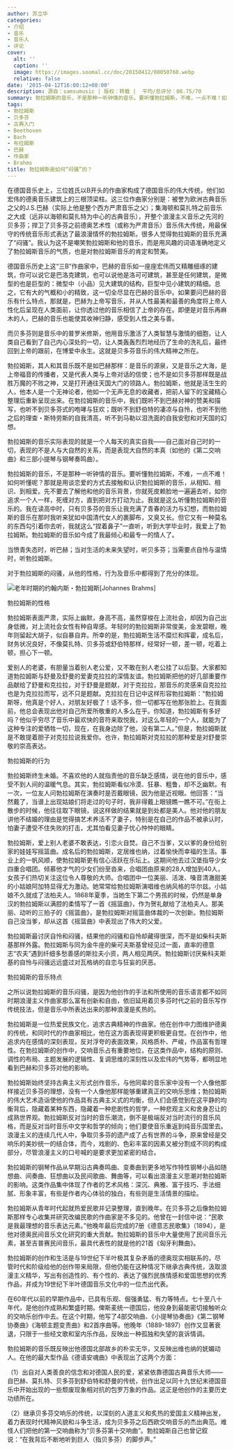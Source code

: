 ```yaml
---
author: 苏立华
categories:
- 介绍
- 音乐
- 音乐人
- 评论
cover:
  alt: ''
  caption: ''
  image: https://images.soomal.cc/doc/20150412/00050760.webp
  relative: false
date: '2015-04-12T16:00:12+08:00'
description: 源自：samsumusic | 版权：转载 |  平均/总评分：08.75/70
summary: 勃拉姆斯的音乐，不是那种一听钟情的音乐。要听懂勃拉姆斯，不难，一点不难！如何听懂呢？那就是用谈恋爱的方式去接触和认识勃拉姆斯的音乐，从相知、相识、到相爱。先不要去了解他和他的音乐背景，你就死皮赖脸地一遍遍去听，如你追求一个人一样，死缠对方，直到把对方打动为止。我就是这么听懂勃拉姆斯的音乐的……
tags:
- 勃拉姆斯
- 贝多芬
- 古典入门
- Beethoven
- Bach
- 布拉姆斯
- 巴赫
- 作曲家
- Brahms
title: 勃拉姆斯是如何“闷骚”的？
---
```


在德国音乐史上，三位姓氏以B开头的作曲家构成了德国音乐的伟大传统，他们如宏伟的德奥音乐建筑上的三根顶梁柱。这三位作曲家分别是：被誉为欧洲古典音乐之父的J.S.巴赫（实际上他是整个西方严肃音乐之父）；集海顿和莫扎特之前音乐之大成（远非以海顿和莫扎特为中心的古典音乐），开整个浪漫主义音乐之先河的贝多芬；捍卫了贝多芬之前德奥艺术性（或称为严肃音乐）音乐伟大传统，用最保守的传统音乐形式表达了最浪漫情怀的勃拉姆斯。很多人觉得勃拉姆斯的音乐充满了“闷骚”。我认为这不是嘲笑勃拉姆斯和他的音乐，而是用风趣的词语准确地定义了勃拉姆斯音乐的气质，也是对勃拉姆斯音乐的肯定和赞美。

德国音乐历史上这“三B”作曲家中，巴赫的音乐如一座座宏伟而又精雕细琢的建筑，你可以说它是巴洛克建筑，也可以说他是洛可可建筑，甚至是任何建筑，是微型的也是巨型的：微型中（小品）见大建筑的结构，巨型中见小建筑的精细。总之，它有大的气概和小的精致，这一切全尽显在巴赫的音乐中。如果要问巴赫的音乐有什么特点，那就是，巴赫为上帝写音乐，并从人性最美和最善的角度将上帝人性化后呈现在人类面前，让你透过他的音乐相信了上帝的存在。即便是对音乐再麻木的人，巴赫的音乐也能使其收神归静，感受到人性之美与善。

而贝多芬则是音乐中的普罗米修斯，他用音乐激活了人类智慧与激情的细胞，让人类自己看到了自己内心深处的一切，让人类轰轰烈烈地经历了生命的洗礼后，最终回到上帝的跟前，在博爱中永生。这就是贝多芬音乐的伟大精神之所在。

勃拉姆斯，其人和其音乐既不是如巴赫那样：是音乐的源泉，又是音乐之大海，是上帝福音的传播者，又是代表人类与上帝对话的信使；也不是如贝多芬那样既是战胜万魔的不败之神，又是打开通往天国大门的领路人。勃拉姆斯，他就是活生生的人，他本人是一个无神论者，他如一个无声无息的收藏者，把前人留下的宝藏精心整理后重新呈现出来。在勃拉姆斯的音乐中，我们既听不到巴赫对神的赞美和描写，也听不到贝多芬式的咆哮与狂欢；既听不到舒伯特的凄凉与自怜，也听不到他之后的理查・斯特劳斯的自我清高，听不到马勒以泪洗面的自我安慰和对天国的幻想。

勃拉姆斯的音乐实际表现的就是一个人每天的真实自我――自己面对自己时的一切，表现的不是人与大自然的关系，而是表现大自然的本真（如他的《第二交响曲》和三部小提琴与钢琴奏鸣曲）。

勃拉姆斯的音乐，不是那种一听钟情的音乐。要听懂勃拉姆斯，不难，一点不难！如何听懂呢？那就是用谈恋爱的方式去接触和认识勃拉姆斯的音乐，从相知、相识、到相爱。先不要去了解他和他的音乐背景，你就死皮赖脸地一遍遍去听，如你追求一个人一样，死缠对方，直到把对方打动为止。我就是这么听懂勃拉姆斯的音乐的。我在读高中时，只有贝多芬的音乐让我充满了青春的活力与幻想，而勃拉姆斯的音乐在那时我听来犹如中国清代女人的裹脚布，又臭又长。但它又有一种莫名的东西勾引着你去听，我就这么“捏着鼻子”一直听，听到大学毕业时，我爱上了勃拉姆斯。勃拉姆斯的音乐如今成了我最倾心和最专一的情人了。

当愤青失态时，听巴赫；当对生活的未来失望时，听贝多芬；当需要点自怜与温情时，听勃拉姆斯。

对于勃拉姆斯的闷骚，从他的性格，行为及音乐中都得到了充分的体现。

![老年时期的约翰内斯・勃拉姆斯[Johannes Brahms]](https://images.soomal.cc/doc/20121121/00024749.webp)





勃拉姆斯的性格

勃拉姆斯表面严肃，实际上幽默，身高不高，虽然穿梭在上流社会，却因为自己出身低微，对上流社会女性有种自卑感。年轻时的勃拉姆斯非常俊美，金发碧眼，晚年则留起大胡子，似自暴自弃。所幸的是，勃拉姆斯生活不糜烂和挥霍，成名后，财务状况良好，不像莫扎特、贝多芬或舒伯特那样，经常好一顿，差一顿，吃着上顿，担心下一顿。

爱别人的老婆，有胆量当着别人老公爱，又不敢在别人老公挂了以后娶。大家都知道勃拉姆斯与舒曼及舒曼的爱妻克拉拉的深情友谊。勃拉姆斯把他的好几部重要作品献给了舒曼和克拉拉，对于舒曼是题献，对于克拉拉，那音乐的灵感来自克拉拉也是为克拉拉而写，远不只是题献。克拉拉在日记中这样形容勃拉姆斯：“勃拉姆斯呀，他真是个好人，对朋友好极了！话不多，但一切都写在他那张脸上。在我面前，他总会表现出他对自己所爱所敬重的人多么在乎。你知道，勃拉姆斯有多好吗？他似乎穷尽了音乐中最欢快的音符来取悦我，对这么年轻的一个人，就能为了这种专注的爱牺牲一切，现在，在我身边除了他，没有第二人。”但是，勃拉姆斯就是不敢提着胆子对克拉拉说我爱你。也许，勃拉姆斯对克拉拉的那种爱是对舒曼崇敬的崇高表达。

勃拉姆斯的行为

勃拉姆斯终生未婚。不喜欢他的人就指责他的音乐缺乏感情，说在他的音乐中，感受不到人间的温暖气息。其实，勃拉姆斯看似冷漠、狂暴、粗鲁，却不乏幽默。有一次，一位友人问勃拉姆斯在演奏时是否戴眼镜，因为他是近视眼。他回答：“当然戴了，当谱上出现姑娘们将走过的句子时，我非得戴上眼镜瞧一瞧不可。”在街上散步的时候，他往往取下眼镜，说这样做的结果就是到处都是美人。他对他的朋友讲他不结婚的理由是觉得搞艺术养活不了妻子，特别是在自己的作品不被承认时，怕妻子遭受不住失败的打击，尤其怕看见妻子忧心忡忡的眼睛。

勃拉姆斯，爱上别人老婆不敢表达，引恋火自焚。自己不当爹，又以爹的身份给别家的娃娃写摇篮曲。成名后的勃拉姆斯，定居维也纳，过着愉快而幸福的生活。事业上的一帆风顺，使勃拉姆斯更有信心活跃在乐坛上。这期间他去过汉堡指导少女四重合唱团。倾慕他才气的少女们纷至沓来，合唱团由原来的28人增加到40人，女孩子们热切关注这位令人尊敬的大师。合唱团中一位美丽、活泼、嗓音清澈甜美的小姑娘阿加特显得尤为激动。她常常给勃拉姆斯演唱维也纳风格的华尔兹。小姑娘不久就成了法柏夫人。1868年夏季，当她生下第二个男孩的时候，仍然是单身汉的勃拉姆斯以满腔的柔情写了一首《摇篮曲》，作为贺礼献给了法柏夫人。那美丽、动听的三拍子的《摇篮曲》，是勃拉姆斯对摇篮曲体裁的一次创新。勃拉姆斯自己没当爹，却从这首《摇篮曲》中表现出了伟大的父爱。

勃拉姆斯最讨厌自怜和闷骚，结果他的闷骚和自怜却藏得很深，而不是如柴科夫斯基那样外露。勃拉姆斯与同为金牛座的柴可夫斯基曾经见过一面，直率的德意志“农夫”遇到纤细多愁善感的斯拉夫小资，两人相见两厌。勃拉姆斯讨厌柴科夫斯基的自怜与闷骚远远盛过对瓦格纳的自恋与狂妄的厌恶。

勃拉姆斯的音乐特点

之所以说勃拉姆斯的音乐闷骚，是因为他创作的手法和所使用的音乐语言都不如同时期浪漫主义作曲家那么富有创新和自由，依旧延用着贝多芬时代之前的音乐写作传统技法，但是音乐中所表达出来的那种浪漫是炙热的。

勃拉姆斯是一位热爱民族文化，追求古典精神的作曲家。他在创作中力图维护德奥的传统，和同时代的作曲家相比，他在这方面表现得更积极更自觉。在创作中，他追求内在感情的深刻表现，反对浮夸的表面效果，风格质朴、严峻，作品富有哲理性。在勃拉姆斯的创作中，交响音乐占有重要地位，在这类作品中，结构的原则、调性的布局、主题发展的逻辑性、复调思维的深刻性以及宏伟的气势等，都明显地看到巴赫和贝多芬对他的影响。

勃拉姆斯始终坚持古典主义形式创作音乐，与他同辈的音乐家中没有一个人像他那样接近贝多芬的理想，没有一个人像他那样能够重建真正的交响乐思维；勃拉姆斯的伟大艺术造诣使他的作品具有古典主义式的均衡，但人们会感觉到在这平静的均衡背后，隐藏着某种东西，隐藏着一种悲剧性的哲学，一种悲观主义和舍身忍让的成熟世界观。勃拉姆斯反对当时的音乐潮流，倒不是极端反对当时流行的音乐风格，而是反对当时音乐中文学和哲学的倾向；他们要使音乐重返到纯音乐国里去。浪漫主义的连续几代人中，争取贝多芬的遗产成了占有世界的斗争，原来曾经是交响乐的美妙统一的结合体，而今，戏剧的、色彩丰富的因素又被分割成不同的构成部分，尽管浪漫主义的口号喊的是要求更加紧密的结合。

勃拉姆斯的钢琴作品从早期沿古典奏鸣曲、变奏曲到更多地写作特性钢琴小品如随想曲、间奏曲、狂想曲以及民间歌曲、舞曲等，可以看出浪漫主义思潮对勃拉姆斯的影响。这类作品集中体现了作者的艺术风格：深沉、典雅、富于技巧、手法细腻、形象丰富，有些是作者内心体验的独白，有些则是生活情景的描绘。

勃拉姆斯从青年时代起就热爱民歌并记录整理，直到晚年。在贝多芬之后像勃拉姆斯那样专心收集并研究改编民歌的作曲家是不多见的。他曾在一封信中说：“民歌是我最理想的音乐表达元素。”他晚年最后完成的7册《德意志民歌集》（1894），是他对德奥民间音乐文化研究的重大贡献。勃拉姆斯的音乐中大量使用了民间音乐元素，甚至吉普赛民间音乐，最具代表性的就是他的21首《匈牙利舞曲》。

勃拉姆斯的创作和生活是与19世纪下半叶极其复杂矛盾的德奥现实相联系的，尽管时代和阶级给他的创作带来局限，但他仍能在这种情况下继承古典传统，汲取浪漫主义精华，写出有创造性的、有个性的、表达了强烈民族情感和爱国思想的优秀作品，并成为19世纪下半叶德国音乐文化中的一位杰出代表。

在60年代以前的早期作品中，已具有乐观、倔强勇猛、有力等特点。七十至八十年代，是他创作成熟和繁盛时期。俾斯麦统一德国后，他投身到最能密切接触听众的交响乐创作中去。在这个时期，他写了4部交响曲、《小提琴协奏曲》《第二钢琴协奏曲》《海顿主题变责曲》和2首序曲等。他晚年（1889-1897）创作又显著衰退，只限于一些经文歌和室内乐作品，反映出一种孤独和失望的哀诉情调。

勃拉姆斯的音乐既反映出他德国北部故乡的朴实无华，又反映出维也纳的妩媚动人。在他的最大型作品《德语安魂曲》中表现出了这两个方面：

（1）出自对人类善良的信念和对德国人民的爱，紧紧依靠德国古典音乐大师――自巴赫、莫扎特、贝多芬到舒伯特和舒曼的传统，创作出足以同十九世纪末德国音乐中开始出现的一些颓废现象相对抗的包罗万象的作品。这正是他创作的主要历史功绩所在。

（2）继承贝多芬交响乐的传统，以深刻的人道主义和炙热的爱国主义精神出发，着力表现时代精神风貌和斗争生活，成为贝多芬之后西欧交响音乐的杰出典范。难怪人们把他的第一交响曲称为“贝多芬第十交响曲”。勃拉姆斯自己也曾记叙说：“在我背后不断地听到巨人（指贝多芬）的脚步声。”